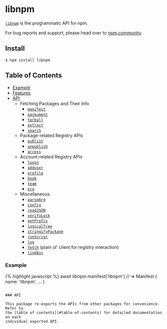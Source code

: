 # libnpm

[`libnpm`](https://github.com/npm/libnpm) is the programmatic API for npm.

For bug reports and support, please head over to [npm.community](https://npm.community).


## Install

`$ npm install libnpm`

## Table of Contents

* [Example](#example)
* [Features](#features)
* [API](#api)
  * Fetching Packages and Their Info
    * [`manifest`](https://www.npmjs.com/package/pacote#manifest)
    * [`packument`](https://www.npmjs.com/package/pacote#packument)
    * [`tarball`](https://www.npmjs.com/package/pacote#tarball)
    * [`extract`](https://www.npmjs.com/package/pacote#extract)
    * [`search`](https://npm.im/libnpmsearch)
  * Package-related Registry APIs
    * [`publish`]()
    * [`unpublish`](#unpublish)
    * [`access`](https://npm.im/libnpmaccess)
  * Account-related Registry APIs
    * [`login`](https://www.npmjs.com/package/npm-profile#login)
    * [`adduser`](https://www.npmjs.com/package/npm-profile#adduser)
    * [`profile`](https://npm.im/npm-profile)
    * [`hook`](https://npm.im/libnpmhook)
    * [`team`](https://npm.im/libnpmteam)
    * [`org`](https://npm.im/libnpmorg)
  * Miscellaneous
    * [`parseArg`](https://npm.im/npm-package-arg)
    * [`config`](https://npm.im/libnpmconfig)
    * [`readJSON`](https://npm.im/read-package-json)
    * [`verifyLock`](https://npm.im/lock-verify)
    * [`getPrefix`](https://npm.im/find-npm-prefix)
    * [`logicalTree`](https://npm.im/npm-logical-tree)
    * [`stringifyPackage`](https://npm.im/stringify-package)
    * [`runScript`](https://www.npmjs.com/package/npm-lifecycle)
    * [`log`](https://npm.im/npmlog)
    * [`fetch`](https://npm.im/npm-registry-fetch) (plain ol' client for registry interaction)
    * [`linkBin`](https://npm.im/bin-links)

### Example

{% highlight javascript %}
await libnpm.manifest('libnpm') // => Manifest { name: 'libnpm', ... }
```

### API

This package re-exports the APIs from other packages for convenience. Refer to
the [table of contents](#table-of-contents) for detailed documentation on each
individual exported API.
